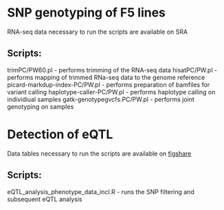 # SNP genotyping of F5 lines

RNA-seq data necessary to run the scripts are available on SRA

## Scripts:

trimPC/PW60.pl - performs trimming of the RNA-seq data
hisatPC/PW.pl - performs mapping of trimmed RNa-seq data to the genome reference
picard-markdup-index-PC/PW.pl - performs preparation of bamfiles for variant calling
haplotype-caller-PC/PW.pl - performs haplotype calling on individiual samples
gatk-genotypegvcfs.PC/PW.pl - performs joint genotyping on samples


# Detection of eQTL

Data tables necessary to run the scripts are available on [figshare](https://figshare.com/account/projects/214495/articles/26395483)

## Scripts:

eQTL_analysis_phenotype_data_incl.R - runs the SNP filtering and subsequent eQTL analysis

